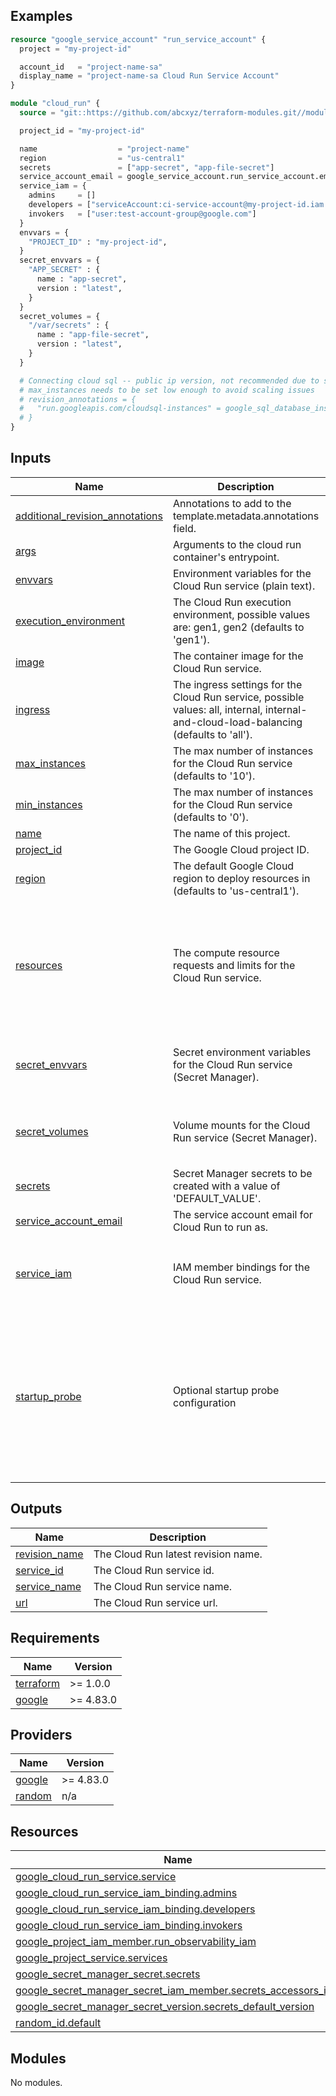 <!-- BEGIN_TF_DOCS -->
## Examples

```terraform
resource "google_service_account" "run_service_account" {
  project = "my-project-id"

  account_id   = "project-name-sa"
  display_name = "project-name-sa Cloud Run Service Account"
}

module "cloud_run" {
  source = "git::https://github.com/abcxyz/terraform-modules.git//modules/cloud_run?ref=SHA_OR_TAG"

  project_id = "my-project-id"

  name                  = "project-name"
  region                = "us-central1"
  secrets               = ["app-secret", "app-file-secret"]
  service_account_email = google_service_account.run_service_account.email
  service_iam = {
    admins     = []
    developers = ["serviceAccount:ci-service-account@my-project-id.iam.gserviceaccount.com"]
    invokers   = ["user:test-account-group@google.com"]
  }
  envvars = {
    "PROJECT_ID" : "my-project-id",
  }
  secret_envvars = {
    "APP_SECRET" : {
      name : "app-secret",
      version : "latest",
    }
  }
  secret_volumes = {
    "/var/secrets" : {
      name : "app-file-secret",
      version : "latest",
    }
  }

  # Connecting cloud sql -- public ip version, not recommended due to scaling issues
  # max_instances needs to be set low enough to avoid scaling issues
  # revision_annotations = {
  #   "run.googleapis.com/cloudsql-instances" = google_sql_database_instance.mysql_instance.connection_name
  # }
}
```

## Inputs

| Name | Description | Type | Default | Required |
|------|-------------|------|---------|:--------:|
| <a name="input_additional_revision_annotations"></a> [additional\_revision\_annotations](#input\_additional\_revision\_annotations) | Annotations to add to the template.metadata.annotations field. | `map(string)` | `{}` | no |
| <a name="input_args"></a> [args](#input\_args) | Arguments to the cloud run container's entrypoint. | `list(string)` | `[]` | no |
| <a name="input_envvars"></a> [envvars](#input\_envvars) | Environment variables for the Cloud Run service (plain text). | `map(string)` | `{}` | no |
| <a name="input_execution_environment"></a> [execution\_environment](#input\_execution\_environment) | The Cloud Run execution environment, possible values are: gen1, gen2 (defaults to 'gen1'). | `string` | `"gen1"` | no |
| <a name="input_image"></a> [image](#input\_image) | The container image for the Cloud Run service. | `string` | n/a | yes |
| <a name="input_ingress"></a> [ingress](#input\_ingress) | The ingress settings for the Cloud Run service, possible values: all, internal, internal-and-cloud-load-balancing (defaults to 'all'). | `string` | `"all"` | no |
| <a name="input_max_instances"></a> [max\_instances](#input\_max\_instances) | The max number of instances for the Cloud Run service (defaults to '10'). | `string` | `"10"` | no |
| <a name="input_min_instances"></a> [min\_instances](#input\_min\_instances) | The max number of instances for the Cloud Run service (defaults to '0'). | `string` | `"0"` | no |
| <a name="input_name"></a> [name](#input\_name) | The name of this project. | `string` | n/a | yes |
| <a name="input_project_id"></a> [project\_id](#input\_project\_id) | The Google Cloud project ID. | `string` | n/a | yes |
| <a name="input_region"></a> [region](#input\_region) | The default Google Cloud region to deploy resources in (defaults to 'us-central1'). | `string` | `"us-central1"` | no |
| <a name="input_resources"></a> [resources](#input\_resources) | The compute resource requests and limits for the Cloud Run service. | <pre>object({<br/>    requests = object({<br/>      cpu    = string<br/>      memory = string<br/>    })<br/>    limits = object({<br/>      cpu    = string<br/>      memory = string<br/>    })<br/>  })</pre> | <pre>{<br/>  "limits": {<br/>    "cpu": "1000m",<br/>    "memory": "512Mi"<br/>  },<br/>  "requests": {<br/>    "cpu": "1000m",<br/>    "memory": "512Mi"<br/>  }<br/>}</pre> | no |
| <a name="input_secret_envvars"></a> [secret\_envvars](#input\_secret\_envvars) | Secret environment variables for the Cloud Run service (Secret Manager). | <pre>map(object({<br/>    name    = string<br/>    version = string<br/>  }))</pre> | `{}` | no |
| <a name="input_secret_volumes"></a> [secret\_volumes](#input\_secret\_volumes) | Volume mounts for the Cloud Run service (Secret Manager). | <pre>map(object({<br/>    name    = string<br/>    version = string<br/>  }))</pre> | `{}` | no |
| <a name="input_secrets"></a> [secrets](#input\_secrets) | Secret Manager secrets to be created with a value of 'DEFAULT\_VALUE'. | `list(any)` | `[]` | no |
| <a name="input_service_account_email"></a> [service\_account\_email](#input\_service\_account\_email) | The service account email for Cloud Run to run as. | `string` | n/a | yes |
| <a name="input_service_iam"></a> [service\_iam](#input\_service\_iam) | IAM member bindings for the Cloud Run service. | <pre>object({<br/>    admins     = list(string)<br/>    developers = list(string)<br/>    invokers   = list(string)<br/>  })</pre> | <pre>{<br/>  "admins": [],<br/>  "developers": [],<br/>  "invokers": []<br/>}</pre> | no |
| <a name="input_startup_probe"></a> [startup\_probe](#input\_startup\_probe) | Optional startup probe configuration | <pre>object({<br/>    initial_delay_seconds = optional(number, 0)<br/>    timeout_seconds       = optional(number, 1)<br/>    period_seconds        = optional(number, 10)<br/>    failure_threshold     = optional(number, 3)<br/>    http_get = optional(object({<br/>      http_headers = optional(map(string), {})<br/>      path         = optional(string)<br/>      port         = optional(number)<br/>    }), null)<br/>  })</pre> | `null` | no |

## Outputs

| Name | Description |
|------|-------------|
| <a name="output_revision_name"></a> [revision\_name](#output\_revision\_name) | The Cloud Run latest revision name. |
| <a name="output_service_id"></a> [service\_id](#output\_service\_id) | The Cloud Run service id. |
| <a name="output_service_name"></a> [service\_name](#output\_service\_name) | The Cloud Run service name. |
| <a name="output_url"></a> [url](#output\_url) | The Cloud Run service url. |

## Requirements

| Name | Version |
|------|---------|
| <a name="requirement_terraform"></a> [terraform](#requirement\_terraform) | >= 1.0.0 |
| <a name="requirement_google"></a> [google](#requirement\_google) | >= 4.83.0 |

## Providers

| Name | Version |
|------|---------|
| <a name="provider_google"></a> [google](#provider\_google) | >= 4.83.0 |
| <a name="provider_random"></a> [random](#provider\_random) | n/a |

## Resources

| Name | Type |
|------|------|
| [google_cloud_run_service.service](https://registry.terraform.io/providers/hashicorp/google/latest/docs/resources/cloud_run_service) | resource |
| [google_cloud_run_service_iam_binding.admins](https://registry.terraform.io/providers/hashicorp/google/latest/docs/resources/cloud_run_service_iam_binding) | resource |
| [google_cloud_run_service_iam_binding.developers](https://registry.terraform.io/providers/hashicorp/google/latest/docs/resources/cloud_run_service_iam_binding) | resource |
| [google_cloud_run_service_iam_binding.invokers](https://registry.terraform.io/providers/hashicorp/google/latest/docs/resources/cloud_run_service_iam_binding) | resource |
| [google_project_iam_member.run_observability_iam](https://registry.terraform.io/providers/hashicorp/google/latest/docs/resources/project_iam_member) | resource |
| [google_project_service.services](https://registry.terraform.io/providers/hashicorp/google/latest/docs/resources/project_service) | resource |
| [google_secret_manager_secret.secrets](https://registry.terraform.io/providers/hashicorp/google/latest/docs/resources/secret_manager_secret) | resource |
| [google_secret_manager_secret_iam_member.secrets_accessors_iam](https://registry.terraform.io/providers/hashicorp/google/latest/docs/resources/secret_manager_secret_iam_member) | resource |
| [google_secret_manager_secret_version.secrets_default_version](https://registry.terraform.io/providers/hashicorp/google/latest/docs/resources/secret_manager_secret_version) | resource |
| [random_id.default](https://registry.terraform.io/providers/hashicorp/random/latest/docs/resources/id) | resource |

## Modules

No modules.
<!-- END_TF_DOCS -->
